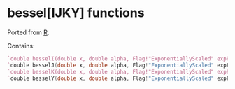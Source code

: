 bessel[IJKY] functions
=======

Ported from [R](http://www.r-project.org).

Contains:
```D
`double besselI(double x, double alpha, Flag!"ExponentiallyScaled" expFlag = Flag!"ExponentiallyScaled".no);
`double besselJ(double x, double alpha, Flag!"ExponentiallyScaled" expFlag = Flag!"ExponentiallyScaled".no);
`double besselK(double x, double alpha, Flag!"ExponentiallyScaled" expFlag = Flag!"ExponentiallyScaled".no);
`double besselY(double x, double alpha, Flag!"ExponentiallyScaled" expFlag = Flag!"ExponentiallyScaled".no);
```
